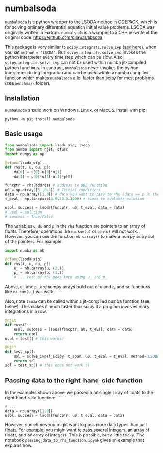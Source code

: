 # numbalsoda

`numbalsoda` is a python wrapper to the LSODA method in [ODEPACK](https://computing.llnl.gov/projects/odepack), which is for solving ordinary differential equation initial value problems. LSODA was originally written in Fortran. `numbalsoda` is a wrapper to a C++ re-write of the original code: https://github.com/dilawar/libsoda 

This package is very similar to `scipy.integrate.solve_ivp` ([see here](https://docs.scipy.org/doc/scipy/reference/generated/scipy.integrate.solve_ivp.html)), when you set `method = 'LSODA'`. But, `scipy.integrate.solve_ivp` invokes the python interpreter every time step which can be slow. Also, `scipy.integrate.solve_ivp` can not be used within numba jit-compiled python functions. In contrast, `numbalsoda` never invokes the python interpreter during integration and can be used within a numba compiled function which makes `numbalsoda` a lot faster than scipy for most problems (see `benchmark` folder).

## Installation
`numbalsoda` should work on Windows, Linux, or MacOS. Install with pip:

```
python -m pip install numbalsoda
```

## Basic usage

```python
from numbalsoda import lsoda_sig, lsoda
from numba import njit, cfunc
import numpy as np

@cfunc(lsoda_sig)
def rhs(t, u, du, p):
    du[0] = u[0]-u[0]*u[1]
    du[1] = u[0]*u[1]-u[1]*p[0]

funcptr = rhs.address # address to ODE function
u0 = np.array([5.,0.8]) # Initial conditions
data = np.array([1.0]) # data you want to pass to rhs (data == p in the rhs).
t_eval = np.linspace(0.0,50.0,1000) # times to evaluate solution

usol, success = lsoda(funcptr, u0, t_eval, data = data)
# usol = solution
# success = True/False
```

The variables `u`, `du` and `p` in the `rhs` function are pointers to an array of floats. Therefore, operations like `np.sum(u)` or `len(u)` will not work. However, you can use the function `nb.carray()` to make a numpy array out of the pointers. For example:

```python
import numba as nb

@cfunc(lsoda_sig)
def rhs(t, u, du, p):
    u_ = nb.carray(u, (2,))
    p_ = nb.carray(p, (1,))
    # ... rest of rhs goes here using u_ and p_
```

Above, `u_` and `p_` are numpy arrays build out of `u` and `p`, and so functions like `np.sum(u_)` will work.

Also, note `lsoda` can be called within a jit-compiled numba function (see below). This makes it much faster than scipy if a program involves many integrations in a row.

```python
@njit
def test():
    usol, success = lsoda(funcptr, u0, t_eval, data = data)
    return usol
usol = test() # this works!

@njit
def test_sp():
    sol = solve_ivp(f_scipy, t_span, u0, t_eval = t_eval, method='LSODA')
    return sol
sol = test_sp() # this does not work :(
```

## Passing data to the right-hand-side function

In the examples shown above, we passed a an single array of floats to the right-hand-side function:

```python
# ...
data = np.array([1.0])
usol, success = lsoda(funcptr, u0, t_eval, data = data)
```

However, sometimes you might want to pass more data types than just floats. For example, you might want to pass several integers, an array of floats, and an array of integers. This is possible, but a little tricky. The notebook `passing_data_to_rhs_function.ipynb` gives an example that explains how.
